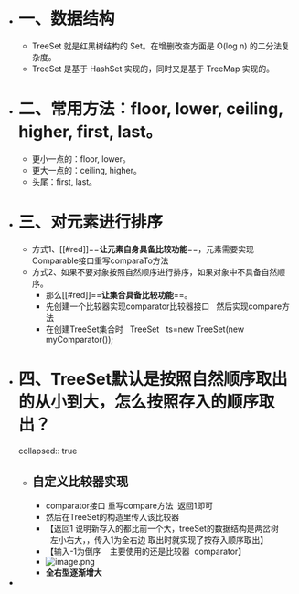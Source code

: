 - # 一、数据结构
	- TreeSet 就是红黑树结构的 Set。在增删改查方面是 O(log n) 的二分法复杂度。
	- TreeSet 是基于 HashSet 实现的，同时又是基于 TreeMap 实现的。
- # 二、常用方法：floor, lower, ceiling, higher, first, last。
	- 更小一点的：floor, lower。
	- 更大一点的：ceiling, higher。
	- 头尾：first, last。
- # 三、对元素进行排序
	- 方式1、[[#red]]==**让元素自身具备比较功能**==，元素需要实现Comparable接口重写comparaTo方法
	- 方式2、如果不要对象按照自然顺序进行排序，如果对象中不具备自然顺序。
		- 那么[[#red]]==**让集合具备比较功能**==。
		- 先创建一个比较器实现comparator比较器接口   然后实现compare方法
		- 在创建TreeSet集合时   TreeSet   ts=new TreeSet(new myComparator());
- # 四、TreeSet默认是按照自然顺序取出的从小到大，怎么按照存入的顺序取出？
  collapsed:: true
	- ## 自定义比较器实现
		- comparator接口 重写compare方法  返回1即可
		- 然后在TreeSet的构造里传入该比较器
		- 【返回1 说明新存入的都比前一个大，treeSet的数据结构是两岔树   左小右大，，传入1为全右边 取出时就实现了按存入顺序取出】
		- 【输入-1为倒序    主要使用的还是比较器  comparator】
		- ![image.png](../assets/image_1685761876900_0.png)
		- **全右型逐渐增大**
-